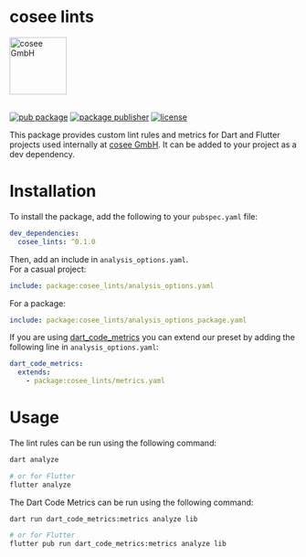 # cosee lints

<a href="https://www2.cosee.biz/">
    <picture>
      <source media="(prefers-color-scheme: dark)" srcset="https://www2.cosee.biz/static/media/coseeLogoDark.4db59c01ddca8e9b2481.png">
      <img src="https://www2.cosee.biz/static/media/coseeLogoLight.f5c13d3df599ab20306b.png" height="100" alt="cosee GmbH" />
    </picture>
</a>
<br>
<br>

[![pub package][pub_badge]][pub_badge_link]
[![package publisher][publisher_badge]][publisher_badge_link]
[![license][license_badge]][license_link]

This package provides custom lint rules and metrics for Dart and Flutter projects used internally
at [cosee GmbH][cosee]. It can be added to your project as a dev dependency.

# Installation

To install the package, add the following to your `pubspec.yaml` file:

```yaml
dev_dependencies:
  cosee_lints: ^0.1.0
```

Then, add an include in `analysis_options.yaml`.<br>
For a casual project:

```yaml
include: package:cosee_lints/analysis_options.yaml
```

For a package:

```yaml
include: package:cosee_lints/analysis_options_package.yaml
```

If you are using [dart_code_metrics][dart_code_metrics] you can extend our preset by adding the
following line in `analysis_options.yaml`:

```yaml
dart_code_metrics:
  extends:
    - package:cosee_lints/metrics.yaml
```

# Usage

The lint rules can be run using the following command:

```sh
dart analyze

# or for Flutter
flutter analyze
```

The Dart Code Metrics can be run using the following command:

```sh
dart run dart_code_metrics:metrics analyze lib

# or for Flutter
flutter pub run dart_code_metrics:metrics analyze lib
```

[cosee]: https://www2.cosee.biz/

[dart_code_metrics]: https://dartcodemetrics.dev/


[pub_badge]: https://img.shields.io/pub/v/cosee_lints.svg

[pub_badge_link]: https://pub.dartlang.org/packages/cosee_lints

[publisher_badge]: https://img.shields.io/pub/publisher/cosee_lints.svg

[publisher_badge_link]: https://pub.dev/publishers/cosee.biz/packages

[license_badge]: https://img.shields.io/github/license/cosee/cosee_lints

[license_link]: https://github.com/cosee/cosee_lints/blob/main/LICENSE